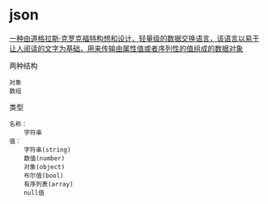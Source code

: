 # json

[一种由道格拉斯·克罗克福特构想和设计、轻量级的数据交换语言，该语言以易于让人阅读的文字为基础，用来传输由属性值或者序列性的值组成的数据对象](https://zh.wikipedia.org/wiki/JSON)

两种结构

    对象
    数组

类型

    名称：
        字符串
    值：
        字符串(string)
        数值(number)
        对象(object)
        布尔值(bool)
        有序列表(array)
        null值
